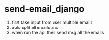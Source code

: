 # send-email_django
 1. first take input from user multiple emails
 2. auto split all emails and 
 3. when run the api then send msg all the emails
